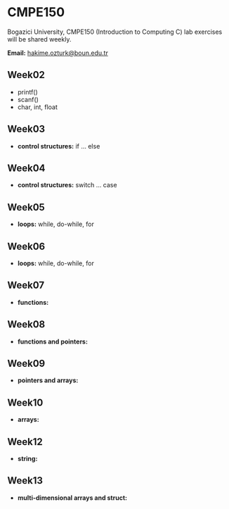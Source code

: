 # CMPE150
Bogazici University, CMPE150 (Introduction to Computing C) lab exercises will be shared weekly.

**Email:** hakime.ozturk@boun.edu.tr

## Week02
  
  * printf()
  * scanf()
  *  char, int, float


## Week03

  * **control structures:** if ... else

## Week04

  * **control structures:** switch ... case

## Week05

  * **loops:** while, do-while, for
  

 ## Week06

  * **loops:** while, do-while, for

  
 
## Week07

  * **functions:**
  
## Week08

  * **functions and pointers:**
  
## Week09

  * **pointers and arrays:**
  
## Week10

  * **arrays:**
  
## Week12

  * **string:**
  
## Week13

  * **multi-dimensional arrays and struct:**
  



  










